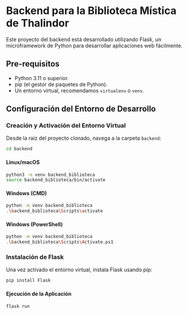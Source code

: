 # Backend para la Biblioteca Mística de Thalindor

Este proyecto del backend está desarrollado utilizando Flask, un microframework de Python para desarrollar aplicaciones web fácilmente.

## Pre-requisitos

- Python 3.11 o superior.
- pip (el gestor de paquetes de Python).
- Un entorno virtual, recomendamos `virtualenv` o `venv`.

## Configuración del Entorno de Desarrollo

### Creación y Activación del Entorno Virtual

Desde la raiz del proyecto clonado, navega a la carpeta `backend`:

```bash
cd backend
```

#### Linux/macOS

```bash
python3 -m venv backend_biblioteca
source backend_biblioteca/bin/activate 
```

#### Windows (CMD)

```bash
python -m venv backend_biblioteca
.\backend_biblioteca\Scripts\activate
```

#### Windows (PowerShell)

```bash
python -m venv backend_biblioteca
.\backend_biblioteca\Scripts\Activate.ps1
```

### Instalación de Flask

Una vez activado el entorno virtual, instala Flask usando pip:

```bash
pip install Flask
```

#### Ejecución de la Aplicación

```bash
flask run
```
